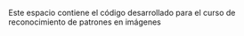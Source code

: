 Este espacio contiene el código desarrollado para el curso de reconocimiento de patrones en imágenes
